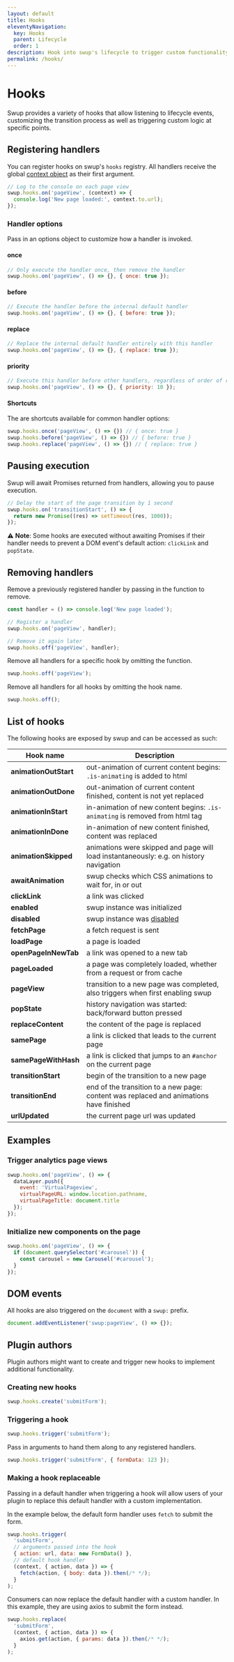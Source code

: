 ```yaml
---
layout: default
title: Hooks
eleventyNavigation:
  key: Hooks
  parent: Lifecycle
  order: 1
description: Hook into swup's lifecycle to trigger custom functionality.
permalink: /hooks/
---
```


# Hooks

Swup provides a variety of hooks that allow listening to lifecycle events,
customizing the transition process as well as triggering custom logic at specific
points.

## Registering handlers

You can register hooks on swup's `hooks` registry. All handlers receive the
global [context object](/context/) as their first argument.

```javascript
// Log to the console on each page view
swup.hooks.on('pageView', (context) => {
  console.log('New page loaded:', context.to.url);
});
```

### Handler options

Pass in an options object to customize how a handler is invoked.

#### once

```javascript
// Only execute the handler once, then remove the handler
swup.hooks.on('pageView', () => {}, { once: true });
```

#### before

```javascript
// Execute the handler before the internal default handler
swup.hooks.on('pageView', () => {}, { before: true });
```

#### replace

```javascript
// Replace the internal default handler entirely with this handler
swup.hooks.on('pageView', () => {}, { replace: true });
```

#### priority

```javascript
// Execute this handler before other handlers, regardless of order of registration
swup.hooks.on('pageView', () => {}, { priority: 10 });
```

#### Shortcuts

The are shortcuts available for common handler options:

```javascript
swup.hooks.once('pageView', () => {}) // { once: true }
swup.hooks.before('pageView', () => {}) // { before: true }
swup.hooks.replace('pageView', () => {}) // { replace: true }
```

## Pausing execution

Swup will await Promises returned from handlers, allowing you to pause execution.

```javascript
// Delay the start of the page transition by 1 second
swup.hooks.on('transitionStart', () => {
  return new Promise((res) => setTimeout(res, 1000));
});
```

⚠️ **Note**: Some hooks are executed without awaiting Promises if their handler needs
to prevent a DOM event's default action: `clickLink` and `popState`.

## Removing handlers

Remove a previously registered handler by passing in the function to remove.

```javascript
const handler = () => console.log('New page loaded');

// Register a handler
swup.hooks.on('pageView', handler);

// Remove it again later
swup.hooks.off('pageView', handler);
```

Remove all handlers for a specific hook by omitting the function.

```javascript
swup.hooks.off('pageView');
```

Remove all handlers for all hooks by omitting the hook name.

```javascript
swup.hooks.off();
```

## List of hooks

The following hooks are exposed by swup and can be accessed as such:

<div class="events-table" data-table-with-anchor-links>

| Hook name                  | Description                                                                                                            |
| -------------------------- | ---------------------------------------------------------------------------------------------------------------------- |
| **animationOutStart**      | out-animation of current content begins: `.is-animating` is added to html                                              |
| **animationOutDone**       | out-animation of current content finished, content is not yet replaced                                                 |
| **animationInStart**       | in-animation of new content begins: `.is-animating` is removed from html tag                                           |
| **animationInDone**        | in-animation of new content finished, content was replaced                                                             |
| **animationSkipped**       | animations were skipped and page will load instantaneously: e.g. on history navigation                                 |
| **awaitAnimation**         | swup checks which CSS animations to wait for, in or out                                                                |
| **clickLink**              | a link was clicked                                                                                                     |
| **enabled**                | swup instance was initialized                                                                                          |
| **disabled**               | swup instance was [disabled](/api/methods/#destroy)                                                                    |
| **fetchPage**              | a fetch request is sent                                                                                                |
| **loadPage**               | a page is loaded                                                                                                       |
| **openPageInNewTab**       | a link was opened to a new tab                                                                                         |
| **pageLoaded**             | a page was completely loaded, whether from a request or from cache                                                     |
| **pageView**               | transition to a new page was completed, also triggers when first enabling swup                                         |
| **popState**               | history navigation was started: back/forward button pressed                                                            |
| **replaceContent**         | the content of the page is replaced                                                                                    |
| **samePage**               | a link is clicked that leads to the current page                                                                       |
| **samePageWithHash**       | a link is clicked that jumps to an `#anchor` on the current page                                                       |
| **transitionStart**        | begin of the transition to a new page                                                                                  |
| **transitionEnd**          | end of the transition to a new page: content was replaced and animations have finished                                 |
| **urlUpdated**             | the current page url was updated                                                                                       |

</div>

## Examples

### Trigger analytics page views

```javascript
swup.hooks.on('pageView', () => {
  dataLayer.push({
    event: 'VirtualPageview',
    virtualPageURL: window.location.pathname,
    virtualPageTitle: document.title
  });
});
```

### Initialize new components on the page

```javascript
swup.hooks.on('pageView', () => {
  if (document.querySelector('#carousel')) {
    const carousel = new Carousel('#carousel');
  }
});
```

## DOM events

All hooks are also triggered on the `document` with a `swup:` prefix.

```javascript
document.addEventListener('swup:pageView', () => {});
```

## Plugin authors

Plugin authors might want to create and trigger new hooks to implement additional functionality.

### Creating new hooks

```javascript
swup.hooks.create('submitForm');
```

### Triggering a hook

```javascript
swup.hooks.trigger('submitForm');
```

Pass in arguments to hand them along to any registered handlers.

```javascript
swup.hooks.trigger('submitForm', { formData: 123 });
```

### Making a hook replaceable

Passing in a default handler when triggering a hook will allow users of your plugin
to replace this default handler with a custom implementation.

In the example below, the default form handler uses `fetch` to submit the form.

```javascript
swup.hooks.trigger(
  'submitForm',
  // arguments passed into the hook
  { action: url, data: new FormData() },
  // default hook handler
  (context, { action, data }) => {
    fetch(action, { body: data }).then(/* */);
  }
);
```

Consumers can now replace the default handler with a custom handler. In this example, they are
using axios to submit the form instead.

```javascript
swup.hooks.replace(
  'submitForm',
  (context, { action, data }) => {
    axios.get(action, { params: data }).then(/* */);
  }
);
```
